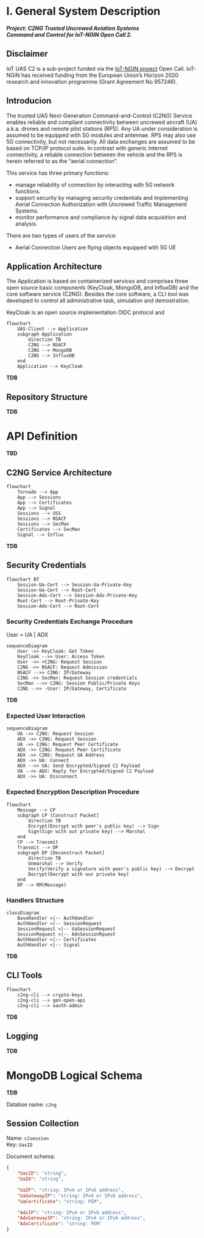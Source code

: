 # I. General System Description

___Project: C2NG Trusted Uncrewed Aviation Systems  
Command and Control for IoT-NGIN Open Call 2.___

## Disclaimer

IoT UAS C2 is a sub-project funded via the [IoT-NGIN project](https://iot-ngin.eu) Open Call. IoT-NGIN has received funding from the European Union’s Horizon 2020 research and innovation programme (Grant Agreement No 957246).

## Introducion

The trusted UAS Next-Generation Command-and-Control (C2NG) Service enables reliable and compliant connectivity between uncrewed aircraft (UA) a.k.a. drones and remote pilot stations (RPS). Any UA under consideration is assumed to be equipped with 5G modules and antennae. RPS may also use 5G connectivity, but not necessarily. All data exchanges are assumed to be based on TCP/IP protocol suite. In contrast with generic Internet connectivity, a reliable connection between the vehicle and the RPS is herein referred to as the “aerial connection”.

This service has three primary functions:

* manage reliability of connection by interacting with 5G network functions.
* support security by managing security credentials and implementing Aerial Connection Authorization with Uncrewed Traffic Management Systems.
* monitor performance and compliance by signal data acquisition and analysis.

There are two types of users of the service:

* Aerial Connection Users are flying objects equipped with 5G UE

## Application Architecture

The Application is based on containerized services and comprises three open source basic components (KeyCloak, MongoDB, and InfluxDB) and the core software service (C2NG). Besides the core software, a CLI tool was developed to control all administrative task, simulation and demostration.

KeyCloak is an open source implementation OIDC protocol and

```mermaid
flowchart
    UAS-Client --> Application
    subgraph Application
        direction TB
        C2NG --> NSACF
        C2NG --> MongoDB
        C2NG --> InfluxDB
    end
    Application --> KeyCloak
```

__TDB__

## Repository Structure

__TDB__

# API Definition

__TBD__

## C2NG Service Architecture

```mermaid
flowchart
    Tornado --> App
    App --> Sessions
    App --> Certificates
    App --> Signal
    Sessions --> USS
    Sessions --> NSACF
    Sessions --> SecMan
    Certificates --> SecMan
    Signal --> Influx
```

__TDB__

## Security Credentials

```mermaid
flowchart BT
    Session-Ua-Cert --> Session-Ua-Private-Key
    Session-Ua-Cert --> Root-Cert
    Session-Adx-Cert --> Session-Adx-Private-Key
    Root-Cert --> Root-Private-Key
    Session-Adx-Cert --> Root-Cert
```

### Security Credentials Exchange Procedure

User = UA | ADX

```mermaid
sequenceDiagram
    User ->> KeyCloak: Get Token
    KeyCloak -->> User: Access Token
    User ->> +C2NG: Request Session
    C2NG ->> NSACF: Request Admission
    NSACF -->> C2NG: IP/Gateway
    C2NG ->> SecMan: Request Session credentials
    SecMan -->> C2NG: Session Public/Private Keys
    C2NG -->> -User: IP/Gateway, Certificate
```

__TDB__

### Expected User Interaction

```mermaid
sequenceDiagram
    UA ->> C2NG: Request Session
    ADX ->> C2NG: Request Session
    UA ->> C2NG: Request Peer Certificate
    ADX ->> С2NG: Request Peer Certificate
    ADX ->> C2NS: Request UA Address
    ADX ->> UA: Connect
    ADX -->> UA: Send Encrypted/Signed C2 Payload
    UA -->> ADX: Reply for Encrypted/Signed C2 Payload
    ADX ->> UA: Disconnect
```

### Expected Encryption Description Procedure

```mermaid
flowchart
    Message --> CP
    subgraph CP [Construct Packet]
        direction TB
        Encrypt(Encrypt with peer's public key) --> Sign
        Sign(Sign with out private key) --> Marshal
    end
    CP --> Transmit
    Transmit --> DP
    subgraph DP [Deconstruct Packet]
        direction TB
        Unmarshal --> Verify
        Verify(Verify a signature with peer's public key) --> Decrypt
        Decrypt(Decrypt with our private key)
    end
    DP --> RM(Message)
```

### Handlers Structure

```mermaid
classDiagram
    BaseHandler <|-- AuthHandler
    AuthHandler <|-- SessionRequest
    SessionRequest <|-- UaSessionRequest
    SessionRequest <|-- AdxSessionRquest
    AuthHandler <|-- Certificates
    AuthHandler <|-- Signal
```

__TDB__

## CLI Tools

```mermaid
flowchart
    c2ng-cli --> crypto-keys
    c2ng-cli --> gen-open-api
    c2ng-cli --> oauth-admin
```

__TDB__


## Logging

__TDB__

# MongoDB Logical Schema

__TDB__

Databse name: `c2ng`

## Session Collection

Name: `c2session`  
Key: `UasID`  

Document schema:  
```json
{
    "UasID": "string",
    "UaID": "string",

    "UaIP": "string: IPv4 or IPv6 address",
    "UaGatewayIP": "string: IPv4 or IPv6 address",
    "UaCertificate": "string: PEM",

    "AdxIP": "string: IPv4 or IPv6 address",
    "AdxGatewayIP": "string: IPv4 or IPv6 address",
    "AdxCertificate": "string: PEM"
}
```
